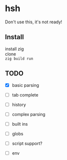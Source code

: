 # hsh
Don't use this, it's not ready!

## Install
install zig<br>
clone<br>
`zig build run`<br>

## TODO
 - [x] basic parsing
 - [ ] tab complete
 - [ ] history
 - [ ] complex parsing
 - [ ] built ins
 - [ ] globs
 - [ ] script support?
 - [ ] env

